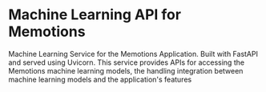 # Machine Learning API for Memotions

Machine Learning Service for the Memotions Application. Built with FastAPI and served using Uvicorn. This service provides APIs for accessing the Memotions machine learning models, the handling integration between machine learning models and the application's features

